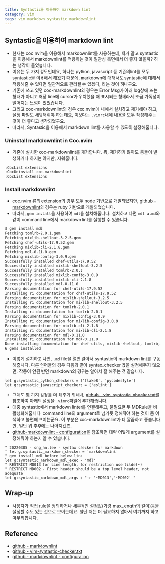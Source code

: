 ```yaml
---
title: Syntastic을 이용하여 markdown lint
category: vim
tags: vim markdown syntastic markdownlint
---
```


## Syntastic을 이용하여 markdown lint

- 현재는 coc nvim을 이용해서 markdownlint를 사용하는데, 이거 말고 syntastic을 이용해서 markdownlint를 적용하는 것이 일관성 측면에서 더 좋지 않을까? 하는 생각이 들었습니다.
- 이유는 두 가지 정도인데요, 하나는 python, javascript 등 기존의lint를 모두 syntastic을 이용해서 해왔기 때문에, markdown에 대해서도 syntastic에 대해서 적용해줄 수 있다면 일관적으로 관리될 수 있겠다, 라는 것이 하나구요.
- 기존에 쓰고 있던 coc-markdownlint의 경우는 Error Msg가 아래 log창에 뜨는 형태가 아니고 해당 line에 cursor가 위치했을 때 표시되는 형태라서 조금 가독성이 떨어지는 느낌이 있었습니다.
- 그리고 coc-markdownlint의 경우 coc.nvim에 내에서 설치하고 제거해야 하고, 설정 파일도 세팅해줘야 하는데요, 이보다는 `.vimrc`내에 내용을 모두 작성해주는 것이 더 좋다고 생각되었구요.
- 따라서, Syntastic을 이용해서 markdown lint를 사용할 수 있도록 설정해줍니다.

### Uninstall markdownlint in Coc.nvim

- 기존에 설치한 coc-markdownlint를 제거합니다. 뭐, 제거하지 않아도 충돌이 발생하거나 하지는 않지만, 지워줍니다.

```sh
:CocList extensions
:CocUninstall coc-markdownlint
:CocList extensions
```

### Install markdownlint

- coc.nvim 류의 extension의 경우 모두 node 기반으로 개발되었지만, [github - markdownlint](https://github.com/markdownlint/markdownlint)의 경우는 ruby 기반으로 개발되었습니다.
- 따라서, `gem install`을 사용하여 `mdl`을 설치해줍니다. 설치하고 나면 `mdl a.md`와 같이 command line에서 markdown lint를 실행할 수 있습니다.

```sh
$ gem install mdl
Fetching tomlrb-2.0.1.gem
Fetching mixlib-shellout-3.2.5.gem
Fetching chef-utils-17.9.52.gem
Fetching mixlib-cli-2.1.8.gem
Fetching mdl-0.11.0.gem
Fetching mixlib-config-3.0.9.gem
Successfully installed chef-utils-17.9.52
Successfully installed mixlib-shellout-3.2.5
Successfully installed tomlrb-2.0.1
Successfully installed mixlib-config-3.0.9
Successfully installed mixlib-cli-2.1.8
Successfully installed mdl-0.11.0
Parsing documentation for chef-utils-17.9.52
Installing ri documentation for chef-utils-17.9.52
Parsing documentation for mixlib-shellout-3.2.5
Installing ri documentation for mixlib-shellout-3.2.5
Parsing documentation for tomlrb-2.0.1
Installing ri documentation for tomlrb-2.0.1
Parsing documentation for mixlib-config-3.0.9
Installing ri documentation for mixlib-config-3.0.9
Parsing documentation for mixlib-cli-2.1.8
Installing ri documentation for mixlib-cli-2.1.8
Parsing documentation for mdl-0.11.0
Installing ri documentation for mdl-0.11.0
Done installing documentation for chef-utils, mixlib-shellout, tomlrb, mixlib-config, mixlib-cli, mdl after 1 seconds
6 gems installed
```

- 이렇게 설치하고 나면, `.md` file을 열면 알아서 syntastic이 markdown lint를 구동해줍니다. 다른 언어들의 경우 다음과 같이 syntax_checker 값을 설정해주지 않으면, 작동이 안된 반면 markdown의 경우는 알아서 잘 해주는 것 같습니다.

```vim
let g:syntastic_python_checkers = ['flake8', 'pycodestyle']
let g:syntastic_javascript_checkers = ['eslint']
```

- 그래도 몇 가지 설정을 더 해주기 위해서, [github - vim-syntastic-checker.txt](https://github.com/vim-syntastic/syntastic/blob/master/doc/syntastic-checkers.txt)를 참조하여 아래의 설정을 `.vimrc`파일에 추가해줍니다.
- 대충 syntastic에서 markdown linter를 연결해주고, 불필요한 두 MDRule을 비활성화해줍니다. command line의 argument로 넘기듯 정해줘야 하는 것이 좀 어색하고 불편해 보이는군요. 이 부분은 coc-markdownlint가 더 깔끔하고 좋습니다만, 일단 뭐 추후에는 나아지겠죠.
- [github-markdownlint - configuration](https://github.com/markdownlint/markdownlint/blob/master/docs/configuration.md)을 참조하면 대략 어떻게 argument를 설정해줘야 하는지 알 수 있습니다.

```vim
" 20220305 - sng_hn.lee - syntax checker for markdown
" let g:syntastic_markdown_checker = 'markdownlint'
" gem install mdl before below line
let g:syntastic_markdown_mdl_exec = 'mdl'
" RESTRICT MD013 for Line length, for restriction use tilde(~)
" RESTRICT MD002 - First header should be a top level header, not adequate
let g:syntastic_markdown_mdl_args = "-r '~MD013','~MD002' "
```

## Wrap-up

- 사용자가 직접 rule을 정의하거나 세부적인 설정값(가령 max_length의 길이)등을 설정할 수도 있는 것으로 보이는데요. 일단 저는 더 필요하지 않아서 여기까지 하고 마무리합니다.

## Reference

- [github - markdownlint](https://github.com/markdownlint/markdownlint)
- [github - vim-syntastic-checker.txt](https://github.com/vim-syntastic/syntastic/blob/master/doc/syntastic-checkers.txt)
- [github - markdownlint - configuration](https://github.com/markdownlint/markdownlint/blob/master/docs/configuration.md)

